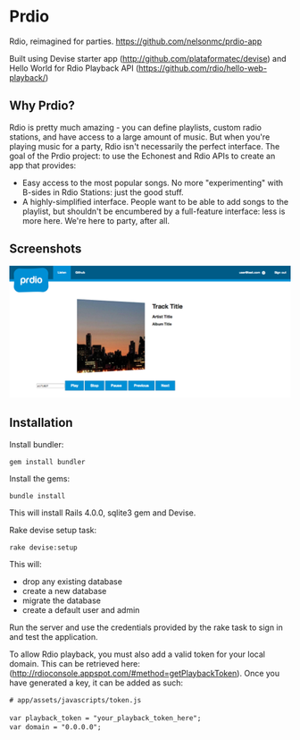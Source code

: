 # Prdio

Rdio, reimagined for parties. https://github.com/nelsonmc/prdio-app

Built using Devise starter app (http://github.com/plataformatec/devise) and Hello World for Rdio Playback API (https://github.com/rdio/hello-web-playback/)

## Why Prdio?

Rdio is pretty much amazing - you can define playlists, custom radio stations, and have access to a large amount of music. But when you're playing music for a party, Rdio isn't necessarily the perfect interface. The goal of the Prdio project: to use the Echonest and Rdio APIs to create an app that provides:

* Easy access to the most popular songs. No more "experimenting" with B-sides in Rdio Stations: just the good stuff.
* A highly-simplified interface. People want to be able to add songs to the playlist, but shouldn't be encumbered by a full-feature interface: less is more here. We're here to party, after all.

## Screenshots

![Screenshot](screenshot-1.png)

## Installation

Install bundler:

```
gem install bundler
```

Install the gems:

```
bundle install
```

This will install Rails 4.0.0, sqlite3 gem and Devise.

Rake devise setup task:

```
rake devise:setup
```

This will:

* drop any existing database
* create a new database
* migrate the database
* create a default user and admin

Run the server and use the credentials provided by the rake task to sign in and test the application.

To allow Rdio playback, you must also add a valid token for your local domain. This can be retrieved here: (http://rdioconsole.appspot.com/#method=getPlaybackToken). Once you have generated a key, it can be added as such:

```
# app/assets/javascripts/token.js

var playback_token = "your_playback_token_here";
var domain = "0.0.0.0";
```
